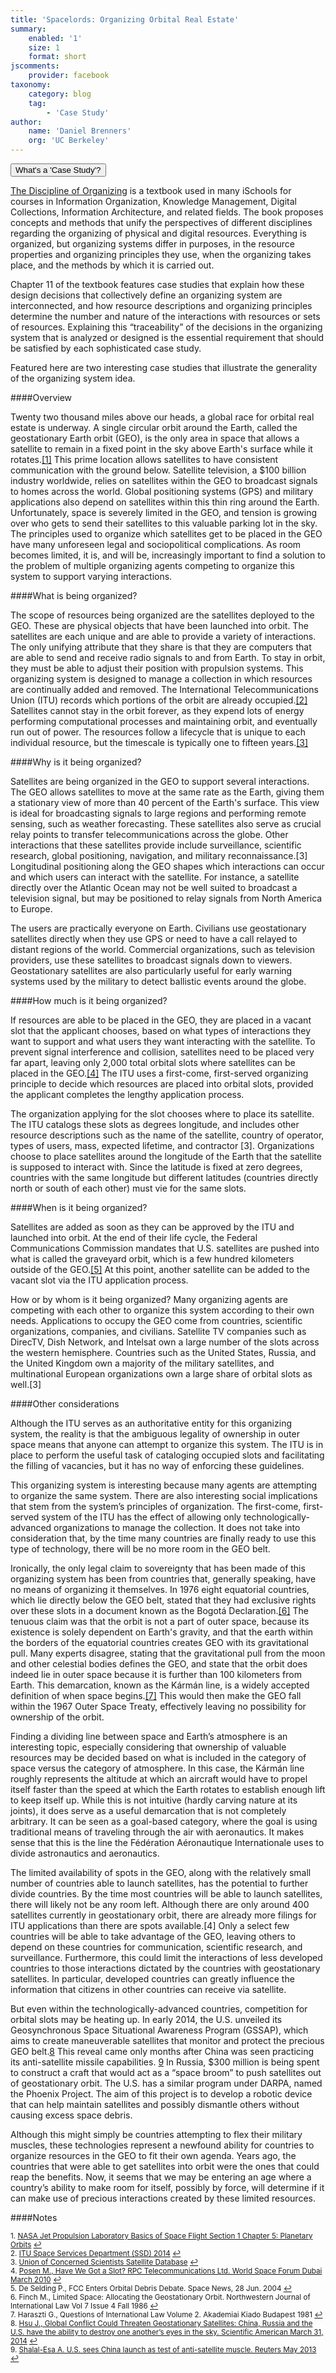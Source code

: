 ```yaml
---
title: 'Spacelords: Organizing Orbital Real Estate'
summary:
    enabled: '1'
    size: 1
    format: short
jscomments:
    provider: facebook
taxonomy:
    category: blog
    tag:
        - 'Case Study'
author:
    name: 'Daniel Brenners'
    org: 'UC Berkeley'
---
```

<script src="http://code.jquery.com/jquery-1.11.2.min.js"></script>

<script src="http://a11y.nicolas-hoffmann.net/modal/js/jquery-accessible-modal-window-aria.js"></script>

<button class="js-modal case-study" data-modal-prefix-class="simple-animated" data-modal-content-id="explanation" data-modal-title="What's a 'Case Study'?" data-modal-close-text="Close" data-modal-close-title="Close this modal window">What's a 'Case Study'?</button>


<div id="explanation" class="hidden modal">
<p><a href="http://disciplineoforganizing.org/">The Discipline of Organizing</a> is a textbook used in many iSchools for courses in Information Organization, Knowledge Management, Digital Collections, Information Architecture, and related fields. The book proposes concepts and methods that unify the perspectives of different disciplines regarding the organizing of physical and digital resources. Everything is organized, but organizing systems differ in purposes, in the resource properties and organizing principles they use, when the organizing takes place, and the methods by which it is carried out.</p>

<p>Chapter 11 of the textbook features case studies that explain how these design decisions that collectively define an organizing system are interconnected, and how resource descriptions and organizing principles determine the number and nature of the interactions with resources or sets of resources. Explaining this “traceability” of the decisions in the organizing system that is analyzed or designed is the essential requirement that should be satisfied by each sophisticated case study.</p>

<p>Featured here are two interesting case studies that illustrate the generality of the organizing system idea.
</p>
</div>

####Overview 

Twenty two thousand miles above our heads, a global race for orbital real estate is underway. A single circular orbit around the Earth, called the geostationary Earth orbit (GEO), is the only area in space that allows a satellite to remain in a fixed point in the sky above Earth's surface while it rotates.<a href="#fn1" id="ref1">[1]</a> This prime location allows satellites to have consistent communication with the ground below. Satellite television, a $100 billion industry worldwide, relies on satellites within the GEO to broadcast signals to homes across the world. Global positioning systems (GPS) and military applications also depend on satellites within this thin ring around the Earth. Unfortunately, space is severely limited in the GEO, and tension is growing over who gets to send their satellites to this valuable parking lot in the sky. The principles used to organize which satellites get to be placed in the GEO have many unforeseen legal and sociopolitical complications. As room becomes limited, it is, and will be, increasingly important to find a solution to the problem of multiple organizing agents competing to organize this system to support varying interactions.

####What is being organized? 

The scope of resources being organized are the satellites deployed to the GEO. These are physical objects that have been launched into orbit. The satellites are each unique and are able to provide a variety of interactions. The only unifying attribute that they share is that they are computers that are able to send and receive radio signals to and from Earth. To stay in orbit, they must be able to adjust their position with propulsion systems. This organizing system is designed to manage a collection in which resources are continually added and removed. The International Telecommunications Union (ITU) records which portions of the orbit are already occupied.<a href="#fn2" id="ref2">[2]</a> Satellites cannot stay in the orbit forever, as they expend lots of energy performing computational processes and maintaining orbit, and eventually run out of power. The resources follow a lifecycle that is unique to each individual resource, but the timescale is typically one to fifteen years.<a href="#fn3" id="ref3">[3]</a>

####Why is it being organized? 

Satellites are being organized in the GEO to support several interactions. The GEO allows satellites to move at the same rate as the Earth, giving them a stationary view of more than 40 percent of the Earth's surface. This view is ideal for broadcasting signals to large regions and performing remote sensing, such as weather forecasting. These satellites also serve as crucial relay points to transfer telecommunications across the globe. Other interactions that these satellites provide include surveillance, scientific  research, global positioning, navigation, and military reconnaissance.[3] Longitudinal positioning along the GEO shapes which interactions can occur and which users can interact with the satellite. For instance, a satellite directly over the Atlantic Ocean may not be well suited to broadcast a television signal, but may be positioned to relay signals from North America to Europe. 

The users are practically everyone on Earth. Civilians use geostationary satellites directly when they use GPS or need to have a call relayed to distant regions of the world. Commercial organizations, such as television providers, use these satellites to broadcast signals down to viewers. Geostationary satellites are also particularly useful for early warning systems used by the military to detect ballistic events around the globe.

####How much is it being organized?  

If resources are able to be placed in the GEO, they are placed in a vacant slot that the applicant chooses, based on what types of interactions they want to support and what users they want interacting with the satellite. To prevent signal interference and collision, satellites need to be placed very far apart, leaving only 2,000 total orbital slots where satellites can be placed in the GEO.<a href="#fn4" id="ref4">[4]</a>  The ITU uses a first-come, first-served  organizing principle to decide which resources are placed into orbital slots, provided the applicant completes the lengthy application process. 

The organization applying for the slot chooses where to place its satellite. The ITU catalogs these slots as degrees longitude, and includes other resource descriptions such as the name of the satellite, country of operator, types of users, mass, expected lifetime, and contractor [3].  Organizations choose to place satellites around the longitude of the Earth that the satellite is supposed to interact with. Since the latitude is fixed  at zero degrees, countries with the same longitude but different  latitudes (countries directly north or south of each other) must vie for the same slots.

####When is it being organized?  

Satellites are added as soon as they can be approved by the ITU and launched into orbit. At the end of their life cycle, the Federal Communications Commission mandates that U.S. satellites are pushed into what is called the graveyard orbit, which is a few hundred kilometers outside of the GEO.<a href="#fn5" id="ref5">[5]</a>  At this point, another satellite can be added to the vacant slot via the ITU application process.

How or by whom is it being organized? Many organizing agents are competing with each other to organize this system according to their own needs. Applications to occupy the GEO come from countries, scientific  organizations, companies, and civilians. Satellite TV companies such as DirecTV, Dish Network, and Intelsat own a large number of the slots across the western hemisphere. Countries such as the United States, Russia, and the United Kingdom own a majority of the military satellites, and multinational European organizations own a large share of orbital slots as well.[3]

####Other considerations

Although the ITU serves as an authoritative entity for this organizing system, the reality is that the ambiguous legality of ownership in outer space means that anyone can attempt to organize this system. The ITU is in place to perform the useful task of cataloging occupied slots and facilitating the filling  of vacancies, but it has no way of enforcing these guidelines. 

This organizing system is interesting because many agents are attempting to organize the same system. There are also interesting social implications that stem from the system’s principles of organization. The first-come, first-served system of the ITU has the effect  of allowing only technologically-advanced organizations to manage the collection. It does not take into consideration that, by the time many countries are finally ready to use this type of technology, there will be no more room in the GEO belt. 

Ironically, the only legal claim to sovereignty that has been made of this organizing system has been from countries that, generally speaking, have no means of organizing it themselves. In 1976 eight equatorial countries, which lie directly below the GEO belt, stated that they had exclusive rights over these slots in a document known as the Bogotá Declaration.<a href="#fn6" id="ref6">[6]</a>  The tenuous claim was that the orbit is not a part of outer space, because its existence is solely dependent on Earth's gravity, and that the earth within the borders of the equatorial countries creates GEO with its gravitational pull. Many experts disagree, stating that the gravitational pull from the moon and other celestial bodies defines  the GEO, and state that the orbit does indeed lie in outer space because it is further than 100 kilometers from Earth. This demarcation, known as the Kármán line, is a widely accepted definition of when space begins.<a href="#fn7" id="ref7">[7]</a>  This would then make the GEO fall within the 1967 Outer Space Treaty, effectively leaving no possibility for ownership of the orbit.

Finding a dividing line between space and Earth’s atmosphere is an interesting topic, especially considering that ownership of valuable resources may be decided based on what is included in the category of space versus the category of atmosphere. In this case, the Kármán line roughly represents the altitude at which an aircraft would have to propel itself faster than the speed at which the Earth rotates to establish enough lift to keep itself up. While this is not intuitive (hardly carving nature at its joints), it does serve as a useful demarcation that is not completely arbitrary. It can be seen as a goal-based category, where the goal is using traditional means of traveling through the air with aeronautics. It makes sense that this is the line the Fédération Aéronautique Internationale uses to divide astronautics and aeronautics. 

The limited availability of spots in the GEO, along with the relatively small number of countries able to launch satellites, has the potential to further divide countries. By the time most countries will be able to launch satellites, there will likely not be any room left. Although there are only around 400 satellites currently in geostationary orbit, there are already more filings  for ITU applications than there are spots available.[4] Only a select few countries will be able to take advantage of the GEO, leaving others to depend on these countries for communication, scientific  research, and surveillance. Furthermore, this could limit the interactions of less developed countries to those interactions dictated by the countries with geostationary satellites. In particular, developed countries can greatly influence the information that citizens in other countries can receive via satellite. 

But even within the technologically-advanced countries, competition for orbital slots may be heating up. In early 2014, the U.S. unveiled its Geosynchronous Space Situational Awareness Program (GSSAP), which aims to create maneuverable satellites that monitor and protect the precious GEO belt.<a href="#fn8" id="ref8">8</a>  This reveal came only months after China was seen practicing its anti-satellite missile capabilities. <a href="#fn9" id="ref9">9</a>  In Russia, $300 million is being spent to construct a craft that would act as a “space broom” to push satellites out of geostationary orbit. The U.S. has a similar program under DARPA, named the Phoenix Project. The aim of this project is to develop a robotic device that can help maintain satellites and possibly dismantle others without causing excess space debris. 

Although this might simply be countries attempting to flex  their military muscles, these technologies represent a newfound ability for countries to organize resources in the GEO to fit  their own agenda. Years ago, the countries that were able to get satellites into orbit were the ones that could reap the benefits.  Now, it seems that we may be entering an age where a country’s ability to make room for itself, possibly by force, will determine if it can make use of precious interactions created by these limited resources. 

####Notes

<sup id="fn1">1. [NASA Jet Propulsion Laboratory Basics of Space Flight Section 1 Chapter 5: Planetary Orbits](http://www2.jpl.nasa.gov/basics/bsf5-1.php) <a href="#ref1" title="Jump back to footnote 1 in the text.">↩</a></sup><br>
<sup id="fn2">2. [ITU Space Services Department (SSD) 2014](http://www.itu.int/ITU-R/go/space/en) <a href="#ref2" title="Jump back to footnote 2 in the text.">↩</a></sup><br>
<sup id="fn3">3. [Union of Concerned Scientists Satellite Database](http://www.ucsusa.org/nuclear_weapons_and_global_security/solutions/space-weapons/ucs-satellitedatabase.html#.VJKNXmTF-5I) <a href="#ref3" title="Jump back to footnote 3 in the text.">↩</a></sup><br>
<sup id="fn4">4. [Posen M., Have We Got a Slot? RPC Telecommunications Ltd. World Space Forum Dubai March 2010](http://www.rpctelecom.com/files/Have%20We%20Got%20A%20Slot.pdf) <a href="#ref4" title="Jump back to footnote 4 in the text.">↩</a></sup><br>
<sup id="fn5">5. De Selding P., FCC Enters Orbital Debris Debate. Space News, 28 Jun. 2004 <a href="#ref5" title="Jump back to footnote 5 in the text.">↩</a></sup><br>
<sup id="fn6">6. Finch M., Limited Space: Allocating the Geostationary Orbit. Northwestern Journal of International Law Vol 7 Issue 4 Fall 1986 <a href="#ref6" title="Jump back to footnote 6 in the text.">↩</a></sup><br>
<sup id="fn7">7. Haraszti G., Questions of International Law Volume 2. Akademiai Kiado Budapest 1981 <a href="#ref7" title="Jump back to footnote 7 in the text.">↩</a></sup><br>
<sup id="fn8">8. [Hsu J., Global Conflict  Could Threaten Geostationary Satellites: China, Russia and the U.S. have the ability to destroy one another’s eyes in the sky. Scientific American March 31, 2014](http://www.scientificamerican.com/article/global-conflict-could-threaten-geostationary-satellites/) <a href="#ref8" title="Jump back to footnote 8 in the text.">↩</a></sup><br>
<sup id="fn9">9. [Shalal-Esa A. U.S. sees China launch as test of anti-satellite muscle. Reuters May 2013](http://www.reuters.com/article/2013/05/15/us-china-launchidUSBRE94E07D20130515) <a href="#ref9" title="Jump back to footnote 9 in the text.">↩</a></sup><br>


<script>

// from http://stackoverflow.com/questions/17534661/make-anchor-link-go-some-pixels-above-where-its-linked-to
$(document).ready(function () {
    $('a').on('click', function (e) {
        // e.preventDefault();

        var target = this.hash,
            $target = $(target);

       $('html, body').stop().animate({
        'scrollTop': $target.offset().top-100
    }, 900, 'swing', function () {
    });

        console.log(window.location);

        return false;
    });

});

</script>
